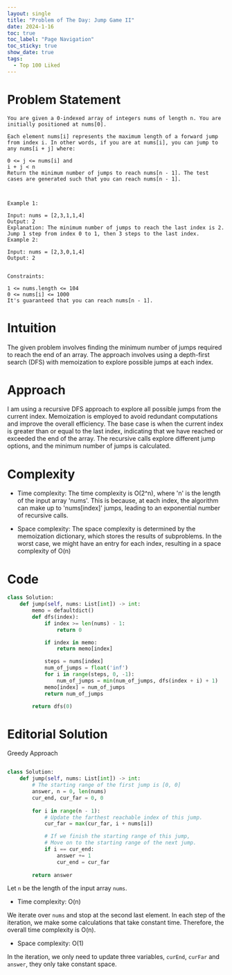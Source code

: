 ```yaml
---
layout: single
title: "Problem of The Day: Jump Game II"
date: 2024-1-16
toc: true
toc_label: "Page Navigation"
toc_sticky: true
show_date: true
tags:
  - Top 100 Liked
---
```

# Problem Statement
```
You are given a 0-indexed array of integers nums of length n. You are initially positioned at nums[0].

Each element nums[i] represents the maximum length of a forward jump from index i. In other words, if you are at nums[i], you can jump to any nums[i + j] where:

0 <= j <= nums[i] and
i + j < n
Return the minimum number of jumps to reach nums[n - 1]. The test cases are generated such that you can reach nums[n - 1].

 

Example 1:

Input: nums = [2,3,1,1,4]
Output: 2
Explanation: The minimum number of jumps to reach the last index is 2. Jump 1 step from index 0 to 1, then 3 steps to the last index.
Example 2:

Input: nums = [2,3,0,1,4]
Output: 2
 

Constraints:

1 <= nums.length <= 104
0 <= nums[i] <= 1000
It's guaranteed that you can reach nums[n - 1].
```
# Intuition
The given problem involves finding the minimum number of jumps required to reach the end of an array. The approach involves using a depth-first search (DFS) with memoization to explore possible jumps at each index.

# Approach
I am using a recursive DFS approach to explore all possible jumps from the current index. Memoization is employed to avoid redundant computations and improve the overall efficiency. The base case is when the current index is greater than or equal to the last index, indicating that we have reached or exceeded the end of the array. The recursive calls explore different jump options, and the minimum number of jumps is calculated.

# Complexity
- Time complexity:
The time complexity is O(2^n), where 'n' is the length of the input array 'nums'. This is because, at each index, the algorithm can make up to 'nums[index]' jumps, leading to an exponential number of recursive calls.

- Space complexity:
The space complexity is determined by the memoization dictionary, which stores the results of subproblems. In the worst case, we might have an entry for each index, resulting in a space complexity of O(n)

# Code
```python
class Solution:
    def jump(self, nums: List[int]) -> int:
        memo = defaultdict()
        def dfs(index):
            if index >= len(nums) - 1:
                return 0

            if index in memo:
                return memo[index]

            steps = nums[index]
            num_of_jumps = float('inf')
            for i in range(steps, 0, -1):
                num_of_jumps = min(num_of_jumps, dfs(index + i) + 1)
            memo[index] = num_of_jumps
            return num_of_jumps

        return dfs(0)
```

# Editorial Solution
Greedy Approach
```python

class Solution:
    def jump(self, nums: List[int]) -> int:
        # The starting range of the first jump is [0, 0]
        answer, n = 0, len(nums)
        cur_end, cur_far = 0, 0
        
        for i in range(n - 1):
            # Update the farthest reachable index of this jump.
            cur_far = max(cur_far, i + nums[i])

            # If we finish the starting range of this jump,
            # Move on to the starting range of the next jump.
            if i == cur_end:
                answer += 1
                cur_end = cur_far
                
        return answer
```

Let `n` be the length of the input array `nums`.

- Time complexity: O(n)

We iterate over `nums` and stop at the second last element. In each step of the iteration, we make some calculations that take constant time. Therefore, the overall time complexity is O(n).

- Space complexity: O(1)

In the iteration, we only need to update three variables, `curEnd`, `curFar` and `answer`, they only take constant space.